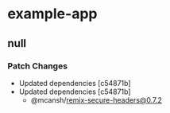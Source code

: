 # example-app

## null

### Patch Changes

- Updated dependencies [c54871b]
- Updated dependencies [c54871b]
  - @mcansh/remix-secure-headers@0.7.2
